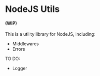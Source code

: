 # NodeJS Utils
#### (WIP)

This is a utility library for NodeJS, including:
- Middlewares
- Errors

TO DO:
- Logger